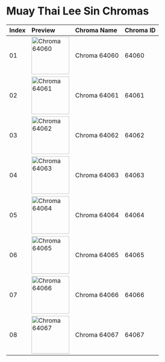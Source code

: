 # Muay Thai Lee Sin Chromas

| Index | Preview | Chroma Name | Chroma ID |
|:---|:---|:---|:---|
| 01 | <img src='https://raw.communitydragon.org/latest/plugins/rcp-be-lol-game-data/global/default/v1/champion-chroma-images/64/64060.png' alt='Chroma 64060' width='100'> | Chroma 64060 | 64060 |
| 02 | <img src='https://raw.communitydragon.org/latest/plugins/rcp-be-lol-game-data/global/default/v1/champion-chroma-images/64/64061.png' alt='Chroma 64061' width='100'> | Chroma 64061 | 64061 |
| 03 | <img src='https://raw.communitydragon.org/latest/plugins/rcp-be-lol-game-data/global/default/v1/champion-chroma-images/64/64062.png' alt='Chroma 64062' width='100'> | Chroma 64062 | 64062 |
| 04 | <img src='https://raw.communitydragon.org/latest/plugins/rcp-be-lol-game-data/global/default/v1/champion-chroma-images/64/64063.png' alt='Chroma 64063' width='100'> | Chroma 64063 | 64063 |
| 05 | <img src='https://raw.communitydragon.org/latest/plugins/rcp-be-lol-game-data/global/default/v1/champion-chroma-images/64/64064.png' alt='Chroma 64064' width='100'> | Chroma 64064 | 64064 |
| 06 | <img src='https://raw.communitydragon.org/latest/plugins/rcp-be-lol-game-data/global/default/v1/champion-chroma-images/64/64065.png' alt='Chroma 64065' width='100'> | Chroma 64065 | 64065 |
| 07 | <img src='https://raw.communitydragon.org/latest/plugins/rcp-be-lol-game-data/global/default/v1/champion-chroma-images/64/64066.png' alt='Chroma 64066' width='100'> | Chroma 64066 | 64066 |
| 08 | <img src='https://raw.communitydragon.org/latest/plugins/rcp-be-lol-game-data/global/default/v1/champion-chroma-images/64/64067.png' alt='Chroma 64067' width='100'> | Chroma 64067 | 64067 |
